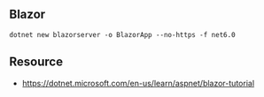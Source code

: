 ## Blazor

```
dotnet new blazorserver -o BlazorApp --no-https -f net6.0
```

## Resource

- https://dotnet.microsoft.com/en-us/learn/aspnet/blazor-tutorial